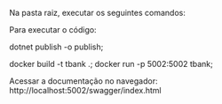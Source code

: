 Na pasta raiz, executar os seguintes comandos:

Para executar o código:

dotnet publish -o publish;

docker build -t tbank .;
docker run -p 5002:5002 tbank;

Acessar a documentação no navegador: 
http://localhost:5002/swagger/index.html
